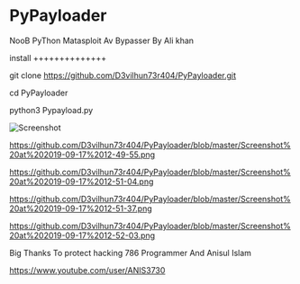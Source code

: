 # PyPayloader
NooB PyThon Matasploit Av Bypasser By Ali khan

install ++++++++++++++

git clone https://github.com/D3vilhun73r404/PyPayloader.git

cd PyPayloader

python3 Pypayload.py

![Screenshot](https://github.com/D3vilhun73r404/PyPayloader/blob/master/Screenshot%20at%202019-09-17%2012-49-55.png)

https://github.com/D3vilhun73r404/PyPayloader/blob/master/Screenshot%20at%202019-09-17%2012-49-55.png

https://github.com/D3vilhun73r404/PyPayloader/blob/master/Screenshot%20at%202019-09-17%2012-51-04.png

https://github.com/D3vilhun73r404/PyPayloader/blob/master/Screenshot%20at%202019-09-17%2012-51-37.png

https://github.com/D3vilhun73r404/PyPayloader/blob/master/Screenshot%20at%202019-09-17%2012-52-03.png

Big Thanks To protect hacking 786 Programmer And Anisul Islam 

https://www.youtube.com/user/ANIS3730



